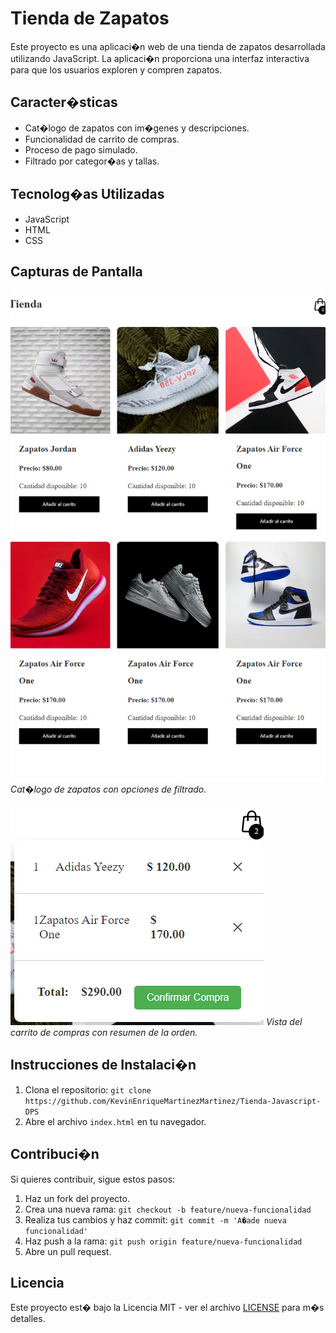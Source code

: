 # Tienda de Zapatos

Este proyecto es una aplicaci�n web de una tienda de zapatos desarrollada utilizando JavaScript. La aplicaci�n proporciona una interfaz interactiva para que los usuarios exploren y compren zapatos.

## Caracter�sticas

- Cat�logo de zapatos con im�genes y descripciones.
- Funcionalidad de carrito de compras.
- Proceso de pago simulado.
- Filtrado por categor�as y tallas.

## Tecnolog�as Utilizadas

- JavaScript
- HTML
- CSS

## Capturas de Pantalla

![Cat�logo](screenshots/catalogo.png)
_Cat�logo de zapatos con opciones de filtrado._

![Carrito de Compras](screenshots/carrito.png)
_Vista del carrito de compras con resumen de la orden._

## Instrucciones de Instalaci�n

1. Clona el repositorio: `git clone https://github.com/KevinEnriqueMartinezMartinez/Tienda-Javascript-DPS`
2. Abre el archivo `index.html` en tu navegador.

## Contribuci�n

Si quieres contribuir, sigue estos pasos:

1. Haz un fork del proyecto.
2. Crea una nueva rama: `git checkout -b feature/nueva-funcionalidad`
3. Realiza tus cambios y haz commit: `git commit -m 'A�ade nueva funcionalidad'`
4. Haz push a la rama: `git push origin feature/nueva-funcionalidad`
5. Abre un pull request.

## Licencia

Este proyecto est� bajo la Licencia MIT - ver el archivo [LICENSE](LICENSE) para m�s detalles.
